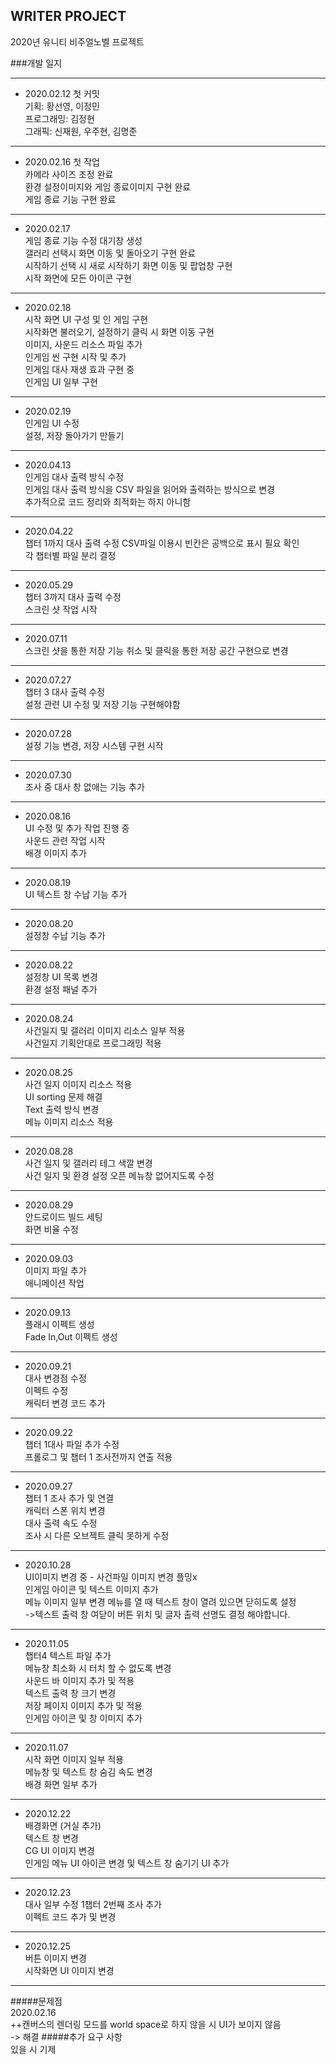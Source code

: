 ## WRITER PROJECT
2020년 유니티 비주얼노벨 프로젝트 

###개발 일지 
* * * 
* 2020.02.12 첫 커밋  
기획: 황선영, 이정민  
프로그래밍: 김정현  
그래픽: 신재원, 우주현, 김명준  
* * *  

* 2020.02.16 첫 작업  
카메라 사이즈 조정 완료  
환경 설정이미지와 게임 종료이미지 구현 완료  
게임 종료 기능 구현 완료  
* * * 

* 2020.02.17  
게임 종료 기능 수정 대기창 생성  
갤러리 선택시 화면 이동 및 돌아오기 구현 완료  
시작하기 선택 시 새로 시작하기 화면 이동 및 팝업창 구현  
시작 화면에 모든 아이콘 구현
* * * 

* 2020.02.18  
시작 화면 UI 구성 및 인 게임 구현  
시작화면 불러오기, 설정하기 클릭 시 화면 이동 구현  
이미지, 사운드 리소스 파일 추가  
인게임 씬 구현 시작 및 추가  
인게임 대사 재생 효과 구현 중  
인게임 UI 일부 구현  
* * *  

* 2020.02.19  
인게임 UI 수정  
설정, 저장 돌아가기 만들기  
* * * 

* 2020.04.13  
인게임 대사 출력 방식 수정  
인게임 대사 출력 방식을 CSV 파일을 읽어와 출력하는 방식으로 변경  
추가적으로 코드 정리와 최적화는 하지 아니함  
* * * 

* 2020.04.22  
챕터 1까지 대사 출력 수정
CSV파일 이용시 빈칸은 공백으로 표시 필요 확인  
각 챕터별 파일 분리 결정  
* * * 

* 2020.05.29  
챕터 3까지 대사 출력 수정  
스크린 샷 작업 시작  
* * * 

* 2020.07.11  
스크린 샷을 통한 저장 기능 취소 및 클릭을 통한 저장 공간 구현으로 변경  
* * * 

* 2020.07.27  
챕터 3 대사 출력 수정  
설정 관련 UI 수정 및 저장 기능 구현해야함 
* * *  

* 2020.07.28  
설정 기능 변경, 저장 시스템 구현 시작
* * * 

* 2020.07.30  
조사 중 대사 창 없애는 기능 추가  
* * * 

* 2020.08.16  
UI 수정 및 추가 작업 진행 중  
사운드 관련 작업 시작  
배경 이미지 추가  
* * * 

* 2020.08.19  
UI 텍스트 창 수납 기능 추가  
* * * 

* 2020.08.20  
설정창 수납 기능 추가  
* * * 

* 2020.08.22  
설정창 UI 목록 변경  
환경 설정 패널 추가
* * * 

* 2020.08.24  
사건일지 및 갤러리 이미지 리소스 일부 적용  
사건일지 기획안대로 프로그래밍 적용 
* * * 
* 2020.08.25  
사건 일지 이미지 리소스 적용  
UI sorting 문제 해결  
Text 출력 방식 변경  
메뉴 이미지 리소스 적용  
* * * 
* 2020.08.28  
사건 일지 및 갤러리 테그 색깔 변경  
사건 일지 및 환경 설정 오픈 메뉴창 없어지도록 수정  
* * * 
* 2020.08.29  
안드로이드 빌드 세팅  
화면 비율 수정  
* * *  
* 2020.09.03  
  이미지 파일 추가  
  애니메이션 작업  
* * * 
* 2020.09.13  
  플래시 이펙트 생성  
  Fade In,Out 이펙트 생성  
* * * 
* 2020.09.21  
  대사 변경점 수정  
  이펙트 수정  
  캐릭터 변경 코드 추가  
* * * 
* 2020.09.22  
  챕터 1대사 파일 추가 수정  
  프롤로그 및 챕터 1 조사전까지 연출 적용  
* * * 
* 2020.09.27  
  챕터 1 조사 추가 및 연결  
  캐릭터 스폰 위치 변경  
  대사 출력 속도 수정  
  조사 시 다른 오브젝트 클릭 못하게 수정  
* * * 
* 2020.10.28  
  UI이미지 변경 중 - 사건파일 이미지 변경 플밍x  
  인게임 아이콘 및 텍스트 이미지 추가  
  메뉴 이미지 일부 변경
  메뉴를 열 때 텍스트 창이 열려 있으면 닫히도록 설정  
  ->텍스트 출력 창 여닫이 버튼 위치 및 글자 출력 선명도 결정 해야합니다.
* * *  
* 2020.11.05  
	챕터4 텍스트 파일 추가  
	메뉴창 최소화 시 터치 할 수 없도록 변경  
	사운드 바 이미지 추가 및 적용  
	텍스트 출력 창 크기 변경  
	저장 페이지 이미지 추가 및 적용  
	인게임 아이콘 및 창 이미지 추가  
* * * 
*  2020.11.07  
	시작 화면 이미지 일부 적용  
	메뉴창 및 텍스트 창 숨김 속도 변경  
	배경 화면 일부 추가  
* * * 
* 2020.12.22  
	배경화면 (거실 추가)  
	텍스트 창 변경  
	CG UI 이미지 변경  
	인게임 메뉴 UI 아이콘 변경 및 텍스트 창 숨기기 UI 추가  
* * * 
* 2020.12.23  
	대사 일부 수정
	1챕터 2번째 조사 추가  
	이펙트 코드 추가 및 변경  
* * * 
* 2020.12.25  
	버튼 이미지 변경  
	시작화면 UI 이미지 변경  
* * * 

   
   
  
#####문제점  
2020.02.16  
++캔버스의 렌더링 모드를 world space로 하지 않을 시 UI가 보이지 않음  
-> 해결
#####추가 요구 사항  
있을 시 기제 